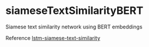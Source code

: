 # siameseTextSimilarityBERT
Siamese text similarity network using BERT embeddings

Reference [lstm-siamese-text-similarity](https://github.com/amansrivastava17/lstm-siamese-text-similarity)